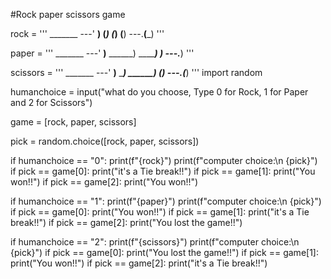 #Rock paper scissors game

rock = '''
    _______
---'   ____)
      (_____)
      (_____)
      (____)
---.__(___)
'''

paper = '''
    _______
---'   ____)____
          ______)
          _______)
         _______)
---.__________)
'''

scissors = '''
    _______
---'   ____)____
          ______)
       __________)
      (____)
---.__(___)
'''
import random

humanchoice = input("what do you choose, Type 0 for Rock, 1 for Paper and 2 for Scissors")

game = [rock, paper, scissors]

pick = random.choice([rock, paper, scissors])

if humanchoice == "0":
  print(f"{rock}")
  print(f"computer choice:\n {pick}")
  if pick == game[0]:
    print("it's a Tie break!!")
  if pick == game[1]:
    print("You won!!")
  if pick == game[2]:
    print("You won!!")

if humanchoice == "1":
  print(f"{paper}")
  print(f"computer choice:\n {pick}")
  if pick == game[0]:
    print("You won!!")
  if pick == game[1]:
    print("it's a Tie break!!")
  if pick == game[2]:
    print("You lost the game!!")

if humanchoice == "2":
  print(f"{scissors}")
  print(f"computer choice:\n {pick}")
  if pick == game[0]:
    print("You lost the game!!")
  if pick == game[1]:
    print("You won!!")
  if pick == game[2]:
    print("it's a Tie break!!")
  
